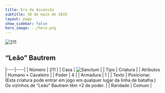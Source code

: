 ```yaml
---
title: Era da Ascensão
subtitle: 30 de maio de 2019
layout: page
show_sidebar: false
hero_image: ../hero.png
---
```


![211](https://cdn.keyforgegame.com/media/card_front/pt/435_211_F3QM42Q9W8PG_pt.png)

## “Leão” Bautrem

|----|----|
| Número | 211 |
| Casa | ![Sanctum](https://archonarcana.com/images/thumb/c/c7/Sanctum.png/22px-Sanctum.png "Santuário") |
| Tipo | Criatura |
| Atributos | Humano • Cavaleiro |
| Poder | 4 |
| Armadura | 1 |
| Texto | Posicionar. (Esta criatura pode entrar  em jogo em qualquer lugar da linha  de batalha.) Os vizinhos de “Leão” Bautrem têm  +2 de poder. |
| Raridade | Comum |
